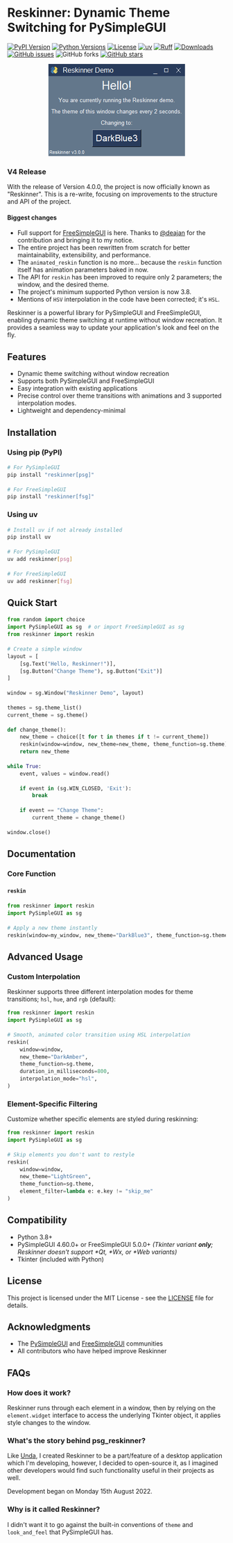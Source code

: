 # Reskinner: Dynamic Theme Switching for PySimpleGUI

[![PyPI Version](https://img.shields.io/pypi/v/reskinner?style=flat)](https://pypi.org/project/reskinner/)
[![Python Versions](https://img.shields.io/pypi/pyversions/reskinner?style=flat&logo=python)](https://pypi.org/project/reskinner/)
[![License](https://img.shields.io/pypi/l/reskinner?style=flat)](https://opensource.org/licenses/MIT)
[![uv](https://img.shields.io/endpoint?url=https://raw.githubusercontent.com/astral-sh/uv/main/assets/badge/v0.json)](https://github.com/astral-sh/uv)
[![Ruff](https://img.shields.io/endpoint?url=https://raw.githubusercontent.com/astral-sh/ruff/main/assets/badge/v2.json)](https://github.com/astral-sh/ruff)
[![Downloads](https://static.pepy.tech/personalized-badge/psg-reskinner?period=total&units=international_system&left_color=grey&right_color=yellowgreen&left_text=downloads)](https://pepy.tech/project/psg-reskinner)
[![GitHub issues](https://img.shields.io/github/issues/definite-d/psg_reskinner)](https://github.com/definite-d/psg_reskinner/issues)
![GitHub forks](https://img.shields.io/github/forks/definite-d/psg_reskinner?logo=github&style=flat)
[![GitHub stars](https://img.shields.io/github/stars/definite-d/psg_reskinner?logo=github&style=flat)](https://github.com/definite-d/psg_reskinner/stargazers)

<p align="center">
  <img src="https://github.com/definite-d/psg_reskinner/blob/main/res/demo.gif" alt="Reskinner Demo">
</p>

### V4 Release
With the release of Version 4.0.0, the project is now officially known as "Reskinner". This is a re-write, focusing on 
improvements to the structure and API of the project.

#### Biggest changes
- Full support for [FreeSimpleGUI](https://github.com/spyoungtech/FreeSimpleGUI) is here. Thanks to [@deajan](https://github.com/deajan) for the contribution and bringing it to my notice.
- The entire project has been rewritten from scratch for better maintainability, extensibility, and performance.
- The `animated_reskin` function is no more... because the `reskin` function itself has animation parameters baked in now.
- The API for `reskin` has been improved to require only 2 parameters; the window, and the desired theme.
- The project's minimum supported Python version is now 3.8.
- Mentions of `HSV` interpolation in the code have been corrected; it's `HSL`.

Reskinner is a powerful library for PySimpleGUI and FreeSimpleGUI, enabling dynamic theme switching at runtime without window recreation. It provides a seamless way to update your application's look and feel on the fly.

## Features

- Dynamic theme switching without window recreation
- Supports both PySimpleGUI and FreeSimpleGUI
- Easy integration with existing applications
- Precise control over theme transitions with animations and 3 supported interpolation modes.
- Lightweight and dependency-minimal

## Installation

### Using pip (PyPI)

```bash
# For PySimpleGUI
pip install "reskinner[psg]"

# For FreeSimpleGUI
pip install "reskinner[fsg]"
```

### Using uv

```bash
# Install uv if not already installed
pip install uv

# For PySimpleGUI
uv add reskinner[psg]

# For FreeSimpleGUI
uv add reskinner[fsg]
```

## Quick Start

```python
from random import choice
import PySimpleGUI as sg  # or import FreeSimpleGUI as sg
from reskinner import reskin

# Create a simple window
layout = [
    [sg.Text("Hello, Reskinner!")],
    [sg.Button("Change Theme"), sg.Button("Exit")]
]

window = sg.Window("Reskinner Demo", layout)

themes = sg.theme_list()
current_theme = sg.theme()

def change_theme():
    new_theme = choice([t for t in themes if t != current_theme])
    reskin(window=window, new_theme=new_theme, theme_function=sg.theme)
    return new_theme

while True:
    event, values = window.read()
    
    if event in (sg.WIN_CLOSED, 'Exit'):
        break
        
    if event == "Change Theme":
        current_theme = change_theme()

window.close()
```

## Documentation

### Core Function

#### `reskin`
```python
from reskinner import reskin
import PySimpleGUI as sg

# Apply a new theme instantly
reskin(window=my_window, new_theme="DarkBlue3", theme_function=sg.theme)
```

## Advanced Usage

### Custom Interpolation

Reskinner supports three different interpolation modes for theme transitions; `hsl`, `hue`, and `rgb` (default):

```python
from reskinner import reskin
import PySimpleGUI as sg

# Smooth, animated color transition using HSL interpolation
reskin(
    window=window,
    new_theme="DarkAmber",
    theme_function=sg.theme,
    duration_in_milliseconds=800,
    interpolation_mode="hsl",
)
```

### Element-Specific Filtering

Customize whether specific elements are styled during reskinning:

```python
from reskinner import reskin
import PySimpleGUI as sg

# Skip elements you don't want to restyle
reskin(
    window=window,
    new_theme="LightGreen",
    theme_function=sg.theme,
    element_filter=lambda e: e.key != "skip_me"
)
```


## Compatibility

- Python 3.8+
- PySimpleGUI 4.60.0+ or FreeSimpleGUI 5.0.0+ *(Tkinter variant __only__; Reskinner doesn't support \*Qt, \*Wx, or \*Web variants)*
- Tkinter (included with Python)

## License

This project is licensed under the MIT License - see the [LICENSE](LICENSE) file for details.

## Acknowledgments

- The [PySimpleGUI](https://github.com/pysimplegui/pysimplegui) and [FreeSimpleGUI](https://github.com/spyoungtech/FreeSimpleGUI) communities
- All contributors who have helped improve Reskinner

## FAQs
### How does it work?

Reskinner runs through each element in a window, then by relying on the `element.widget`
interface to access the underlying Tkinter object, it applies style changes to the window.

### What's the story behind psg_reskinner?

Like [Unda](https://github.com/definite-d/unda), I created Reskinner to be a part/feature of a desktop application which
I'm developing, however, I decided to open-source it, as I imagined other developers would find such functionality
useful in their projects as well.

Development began on Monday 15th August 2022.

### Why is it called Reskinner?

I didn't want it to go against the built-in conventions of `theme` and `look_and_feel` that PySimpleGUI has.
